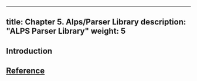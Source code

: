 
---
title: Chapter 5. Alps/Parser Library
description: "ALPS Parser Library"
weight: 5
---

## Introduction

## [Reference](reference)

